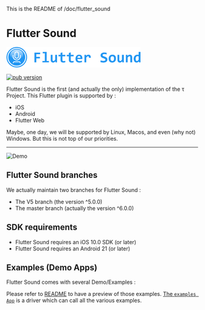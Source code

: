 This is the README of /doc/flutter_sound
# Flutter Sound

<img src="Logotype primary.png" width="70%" height="70%" />

<p align="left">
  <a href="https://dooboolab.github.io/flutter_sound/book"><img alt="pub version" src="https://img.shields.io/pub/v/flauto.svg?style=flat-square"></a>
</p>

Flutter Sound is the first (and actually the only) implementation of the &tau; Project.
This Flutter plugin is supported by :
- iOS
- Android
- Flutter Web

Maybe, one day, we will be supported by Linux, Macos, and even (why not) Windows. But this is not top of our priorities.

------------------------------------------------------------------------------------------------------------------------------------

![Demo](https://user-images.githubusercontent.com/27461460/77531555-77c9ec00-6ed6-11ea-9813-320f943b08cc.gif)



## Flutter Sound branches

We actually maintain two branches for Flutter Sound :

- The V5 branch (the version ^5.0.0)
- The master branch (actually the version ^6.0.0)


## SDK requirements

- Flutter Sound requires an iOS 10.0 SDK (or later)
- Flutter Sound requires an Android 21 (or later)

## Examples (Demo Apps)

Flutter Sound comes with several Demo/Examples :

Please refer to [README](example/example.md) to have a preview of those examples.
[The `examples App`](https://github.com/Canardoux/tau/blob/master/flutter_sound/example/lib/main.dart) is a driver which can call all the various examples.


